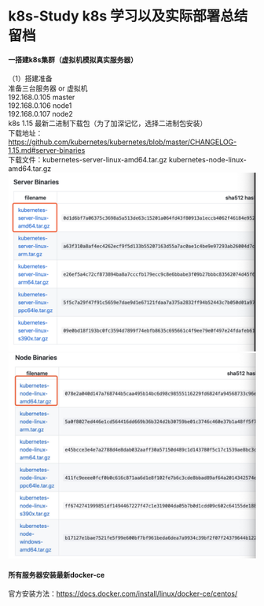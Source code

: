 # k8s-Study k8s 学习以及实际部署总结留档
#### 一搭建k8s集群（虚拟机模拟真实服务器）
   （1）搭建准备   
    准备三台服务器 or 虚拟机  
    192.168.0.105  master  
    192.168.0.106  node1  
    192.168.0.107  node2  
    k8s 1.15 最新二进制下载包（为了加深记忆，选择二进制包安装）  
    下载地址：https://github.com/kubernetes/kubernetes/blob/master/CHANGELOG-1.15.md#server-binaries  
    下载文件：kubernetes-server-linux-amd64.tar.gz      kubernetes-node-linux-amd64.tar.gz    
![Image text](image/WX20190726-000533@2x.png)  
![Image text](image/1564070774503.jpg)  
#### 
#### 所有服务器安装最新docker-ce  
官方安装方法：https://docs.docker.com/install/linux/docker-ce/centos/  
    
     


